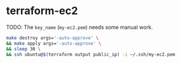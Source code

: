 # terraform-ec2

TODO: The `key_name` (`my-ec2.pem`) needs some manual work.


```bash
make destroy args='-auto-approve' \
&& make apply args='-auto-approve' \
&& sleep 30 \
&& ssh ubuntu@$(terraform output public_ip) -i ~/.ssh/my-ec2.pem
```
